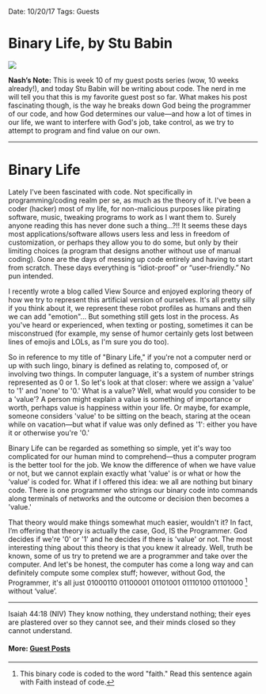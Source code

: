 Date: 10/20/17
Tags: Guests

# Binary Life, by Stu Babin

![](https://i.imgur.com/FpgHUqA.jpg)

**Nash’s Note:** This is week 10 of my guest posts series (wow, 10 weeks already!), and today Stu Babin will be writing about code. The nerd in me will tell you that this is my favorite guest post so far. What makes his post fascinating though, is the way he breaks down God being the programmer of our code, and how God determines our value—and how a lot of times in our life, we want to interfere with God's job, take control, as we try to attempt to program and find value on our own.

- - -

# Binary Life

Lately I've been fascinated with code. Not specifically in programming/coding realm per se, as much as the theory of it. I've been a coder (hacker) most of my life, for non-malicious purposes like pirating software, music, tweaking programs to work as I want them to. Surely anyone reading this has never done such a thing…?!! It seems these days most applications/software allows users less and less in freedom of customization, or perhaps they allow you to do some, but only by their limiting choices (a program that designs another without use of manual coding). Gone are the days of messing up code entirely and having to start from scratch. These days everything is “idiot-proof” or “user-friendly.” No pun intended.

I recently wrote a blog called View Source and enjoyed exploring theory of how we try to represent this artificial version of ourselves. It's all pretty silly if you think about it, we represent these robot profiles as humans and then we can add "emotion"... But something still gets lost in the process. As you've heard or experienced, when texting or posting, sometimes it can be misconstrued (for example, my sense of humor certainly gets lost between lines of emojis and LOLs, as I'm sure you do too).

So in reference to my title of "Binary Life," if you're not a computer nerd or up with such lingo, binary is defined as relating to, composed of, or involving two things. In computer language, it's a system of number strings represented as 0 or 1. So let's look at that closer: where we assign a 'value' to '1' and 'none' to '0.' What is a value? Well, what would you consider to be a 'value’? A person might explain a value is something of importance or worth, perhaps value is happiness within your life. Or maybe, for example, someone considers 'value' to be sitting on the beach, staring at the ocean while on vacation—but what if value was only defined as '1': either you have it or otherwise you're '0.'

Binary Life can be regarded as something so simple, yet it's way too complicated for our human mind to comprehend—thus a computer program is the better tool for the job. We know the difference of when we have value or not, but we cannot explain exactly what 'value' is or what or how the ‘value’ is coded for. What if I offered this idea: we all are nothing but binary code. There is one programmer who strings our binary code into commands along terminals of networks and the outcome or decision then becomes a 'value.'

That theory would make things somewhat much easier, wouldn't it? In fact, I’m offering that theory is actually the case, God, IS the Programmer. God decides if we're '0' or '1' and he decides if there is 'value' or not. The most interesting thing about this theory is that you knew it already. Well, truth be known, some of us try to pretend we are a programmer and take over the computer. And let's be honest, the computer has come a long way and can definitely compute some complex stuff; however, without God, the Programmer, it's all just 01000110 01100001 01101001 01110100 01101000 [^1] without ‘value’.

- - -

Isaiah 44:18 (NIV) They know nothing, they understand nothing; their eyes are plastered over so they cannot see, and their minds closed so they cannot understand.

#### More: **[Guest Posts](http://nashp.com/guest)**

[^1]:	This binary code is coded to the word "faith." Read this sentence again with Faith instead of code.